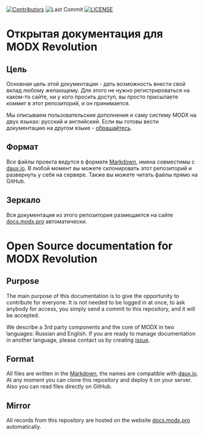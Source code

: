 [![Contributors](https://img.shields.io/github/contributors/bezumkin/Docs.svg?style=flat-square)](https://github.com/bezumkin/Docs/graphs/contributors)
![Last Commit](https://img.shields.io/github/last-commit/bezumkin/Docs.svg?style=flat-square)
[![LICENSE](https://img.shields.io/badge/License-GPL%20v2-blue.svg)](./license.txt)

# Открытая документация для MODX Revolution

## Цель

Основная цель этой документации - дать возможность внести свой вклад любому желающему.
Для этого не нужно регистрироваться на каком-то сайте, ни у кого просить доступ, вы просто присылаете коммит в этот репозиторий, и он принимается.

Мы описываем пользовательские дополнения и саму систему MODX на двух языках: русский и английский.
Если вы готовы вести документацию на другом языке - [обращайтесь][1].

## Формат

Все файлы проекта ведутся в формате [Markdown][2], имена совместимы с [daux.io][3].
В любой момент вы можете склонировать этот репозиторий и развернуть у себя на сервере. Также вы можете читать файлы прямо на GitHub.

## Зеркало

Вся документация из этого репозитория размещается на сайте [docs.modx.pro][4] автоматически.

# Open Source documentation for MODX Revolution

## Purpose

The main purpose of this documentation is to give the opportunity to contribute for everyone.
It is not needed to be logged in at once, to ask anybody for access, you simply send a commit to this repository, and it will be accepted.

We describe a 3rd party components and the core of MODX in two languages: Russian and English.
If you are ready to manage documentation in another language, please contact us by creating [issue][1].

## Format

All files are written in the [Markdown][2], the names are compatible with [daux.io][3].
At any moment you can clone this repository and deploy it on your server. Also you can read files directly on GitHub.

## Mirror

All records from this repository are hosted on the website [docs.modx.pro][5] automatically.

[1]: https://github.com/bezumkin/Docs/
[2]: http://daringfireball.net/projects/markdown/syntax
[3]: http://daux.io
[4]: http://docs.modx.pro
[5]: http://docs.modx.pro/en/
